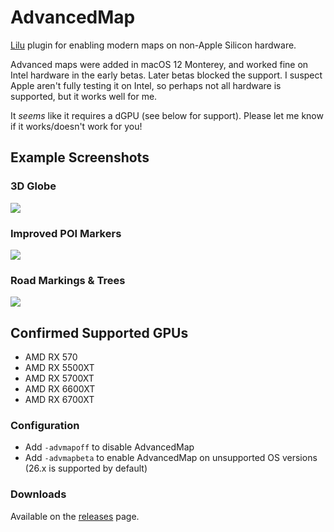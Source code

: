 # AdvancedMap

[Lilu][1] plugin for enabling modern maps on non-Apple Silicon hardware.

Advanced maps were added in macOS 12 Monterey, and worked fine on Intel hardware in the early betas. Later betas blocked the support. I suspect Apple aren't fully testing it on Intel, so perhaps not all hardware is supported, but it works well for me.

It _seems_ like it requires a dGPU (see below for support). Please let me know if it works/doesn't work for you!

## Example Screenshots

### 3D Globe

![](https://i.imgur.com/fgxOGhS.png)

### Improved POI Markers

![](https://i.imgur.com/vN51oTH.png)

### Road Markings & Trees

![](https://i.imgur.com/NCIxf0D.png)

## Confirmed Supported GPUs

- AMD RX 570
- AMD RX 5500XT
- AMD RX 5700XT
- AMD RX 6600XT
- AMD RX 6700XT

### Configuration

- Add `-advmapoff` to disable AdvancedMap
- Add `-advmapbeta` to enable AdvancedMap on unsupported OS versions (26.x is supported by
  default)

### Downloads

Available on the [releases][2] page.

[1]: https://github.com/acidanthera/Lilu
[2]: https://github.com/notjosh/AdvancedMap/releases
